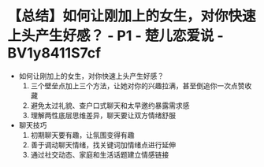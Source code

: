 # 【总结】如何让刚加上的女生，对你快速上头产生好感？ - P1 - 楚儿恋爱说 - BV1y8411S7cf

-   如何让刚加上的女生，对你快速上头产生好感？
    1.  三个壁垒点加上三个方法，让她对你的兴趣拉满，甚至倒追你一次点赞收藏
    2.  避免太过礼貌、查户口式聊天和太早邀约暴露需求感
    3.  理解两性底层思维差异，聊天要让双方情绪舒服
-   聊天技巧
    1.  初期聊天要有趣，让氛围变得有趣
    2.  善于调动聊天情绪，找关键词加情绪点进行延伸
    3.  通过社交动态、家庭和生活话题建立情感链接